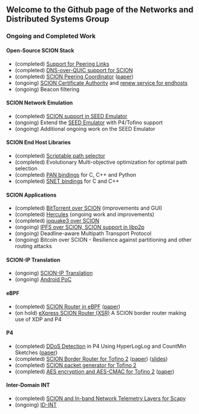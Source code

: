 ## Welcome to the Github page of the Networks and Distributed Systems Group

### Ongoing and Completed Work

#### Open-Source SCION Stack
- (completed) [Support for Peering Links](https://github.com/scionproto/scion/pull/4299)
- (completed) [DNS-over-QUIC support for SCION](https://github.com/netsys-lab/scion-coredns-doq)
- (completed) [SCION Peering Coordinator](https://github.com/netsys-lab/scion-peering-coordinator) ([paper](https://doi.org/10.14279/tuj.eceasst.80.1159))
- (ongoing) [SCION Certificate Authority](https://github.com/netsys-lab/scion-ca) and [renew service for endhosts](https://github.com/netsys-lab/scionlab-cert-renewer)
- (ongoing) Beacon filtering

#### SCION Network Emulation
- (completed) [SCION support in SEED Emulator](https://github.com/seed-labs/seed-emulator/pull/143)
- (ongoing) Extend the [SEED Emulator](https://github.com/seed-labs/seed-emulator) with P4/Tofino support
- (ongoing) Additional ongoing work on the SEED Emulator

#### SCION End Host Libraries
- (completed) [Scriptable path selector](https://github.com/netsys-lab/pan-lua)
- (completed) Evolutionary Multi-objective optimization for optimal path selection
- (completed) [PAN bindings](https://github.com/lschulz/pan-bindings) for C, C++ and Python
- (completed) [SNET bindings](https://github.com/lschulz/snet-bindings) for C and C++

#### SCION Applications
- (completed) [BitTorrent over SCION](https://github.com/netsys-lab/bittorrent-over-scion) (improvements and GUI)
- (completed) [Hercules](https://github.com/netsec-ethz/hercules) (ongoing work and improvements)
- (completed) [ioquake3 over SCION](https://github.com/lschulz/ioq3-scion.git)
- (ongoing) [IPFS over SCION, SCION support in libp2p](https://github.com/netsys-lab/scion-ipfs)
- (ongoing) Deadline-aware Multipath Transport Protocol
- (ongoing) Bitcoin over SCION - Resilience against partitioning and other routing attacks

#### SCION-IP Translation
- (ongoing) [SCION-IP Translation](https://github.com/netsys-lab/scion-ip-translator)
- (ongoing) [Android PoC](https://github.com/netsys-lab/scion-ip-android.git)

#### eBPF
- (completed) [SCION Router in eBPF](https://github.com/lschulz/bpf-experiments/tree/main/br) ([paper](http://dx.doi.org/10.15496/publikation-67444))
- (on hold) [eXpress SCION Router (XSR)](https://github.com/netsys-lab/express-scion-router) A SCION border router making use of XDP and P4

#### P4
- (completed) [DDoS Detection](https://github.com/netsys-lab/ddos-detection-sketches-p4) in P4 Using HyperLogLog and CountMin Sketches ([paper](https://doi.org/10.1109/NOMS56928.2023.10154315))
- (completed) [SCION Border Router for Tofino 2](https://github.com/netsys-lab/scion-p4) ([paper](https://doi.org/10.1145/3630047.3630190)) ([slides](https://opennetworking.org/wp-content/uploads/2024/01/CryptographicPathValidation-EuroP4_23-slides.pdf))
- (completed) [SCION packet generator for Tofino 2](https://github.com/netsys-lab/scion-p4/tree/main/tofino-pktgen)
- (completed) [AES encryption and AES-CMAC for Tofino 2](https://github.com/netsys-lab/scion-p4/tree/main/tofino-crypto) ([paper](https://doi.org/10.1145/3630047.3630192))

#### Inter-Domain INT
- (completed) [SCION and In-band Network Telemetry Layers for Scapy](https://github.com/lschulz/scapy-scion-int)
- (ongoing) [ID-INT](https://github.com/netsys-lab/id-int-spec)
